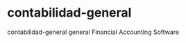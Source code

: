 contabilidad-general
====================

contabilidad-general general Financial Accounting Software
